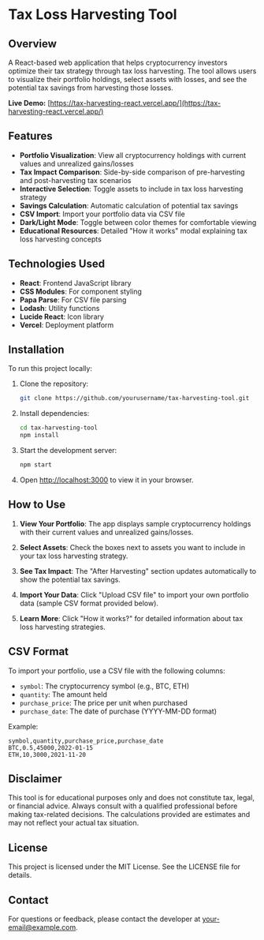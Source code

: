 # Tax Loss Harvesting Tool



## Overview

A React-based web application that helps cryptocurrency investors optimize their tax strategy through tax loss harvesting. The tool allows users to visualize their portfolio holdings, select assets with losses, and see the potential tax savings from harvesting those losses.

**Live Demo:** [https://tax-harvesting-react.vercel.app/](https://tax-harvesting-react.vercel.app/)

## Features

- **Portfolio Visualization**: View all cryptocurrency holdings with current values and unrealized gains/losses
- **Tax Impact Comparison**: Side-by-side comparison of pre-harvesting and post-harvesting tax scenarios
- **Interactive Selection**: Toggle assets to include in tax loss harvesting strategy
- **Savings Calculation**: Automatic calculation of potential tax savings
- **CSV Import**: Import your portfolio data via CSV file
- **Dark/Light Mode**: Toggle between color themes for comfortable viewing
- **Educational Resources**: Detailed "How it works" modal explaining tax loss harvesting concepts

## Technologies Used

- **React**: Frontend JavaScript library
- **CSS Modules**: For component styling
- **Papa Parse**: For CSV file parsing
- **Lodash**: Utility functions
- **Lucide React**: Icon library
- **Vercel**: Deployment platform

## Installation

To run this project locally:

1. Clone the repository:
   ```bash
   git clone https://github.com/yourusername/tax-harvesting-tool.git
   ```

2. Install dependencies:
   ```bash
   cd tax-harvesting-tool
   npm install
   ```

3. Start the development server:
   ```bash
   npm start
   ```

4. Open [http://localhost:3000](http://localhost:3000) to view it in your browser.

## How to Use

1. **View Your Portfolio**: The app displays sample cryptocurrency holdings with their current values and unrealized gains/losses.

2. **Select Assets**: Check the boxes next to assets you want to include in your tax loss harvesting strategy.

3. **See Tax Impact**: The "After Harvesting" section updates automatically to show the potential tax savings.

4. **Import Your Data**: Click "Upload CSV file" to import your own portfolio data (sample CSV format provided below).

5. **Learn More**: Click "How it works?" for detailed information about tax loss harvesting strategies.

## CSV Format

To import your portfolio, use a CSV file with the following columns:
- `symbol`: The cryptocurrency symbol (e.g., BTC, ETH)
- `quantity`: The amount held
- `purchase_price`: The price per unit when purchased
- `purchase_date`: The date of purchase (YYYY-MM-DD format)

Example:
```csv
symbol,quantity,purchase_price,purchase_date
BTC,0.5,45000,2022-01-15
ETH,10,3000,2021-11-20
```

## Disclaimer

This tool is for educational purposes only and does not constitute tax, legal, or financial advice. Always consult with a qualified professional before making tax-related decisions. The calculations provided are estimates and may not reflect your actual tax situation.

## License

This project is licensed under the MIT License. See the LICENSE file for details.

## Contact

For questions or feedback, please contact the developer at [your-email@example.com](mailto:your-email@example.com).
